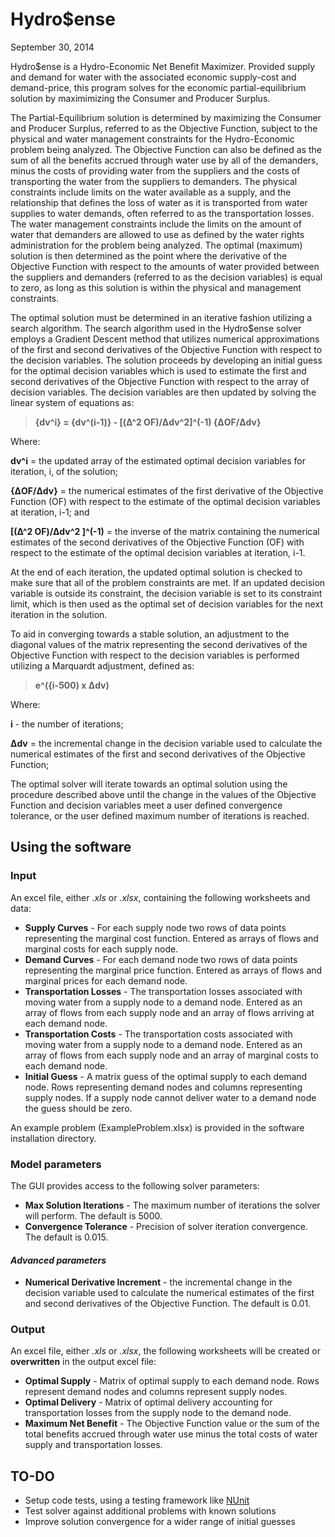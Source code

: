 # Hydro$ense
September 30, 2014

Hydro$ense is a Hydro-Economic Net Benefit Maximizer. Provided supply and demand for water with the associated economic supply-cost and demand-price, this program solves for the economic partial-equilibrium solution by maximimizing the Consumer and Producer Surplus.

The Partial-Equilibrium solution is determined by maximizing the Consumer and Producer Surplus, referred to as the Objective Function, subject to the physical and water management constraints for the Hydro-Economic problem being analyzed. The Objective Function can also be defined as the sum of all the benefits accrued through water use by all of the demanders, minus the costs of providing water from the suppliers and the costs of transporting the water from the suppliers to demanders. The physical constraints include limits on the water available as a supply, and the relationship that defines the loss of water as it is transported from water supplies to water demands, often referred to as the transportation losses. The water management constraints include the limits on the amount of water that demanders are allowed to use as defined by the water rights administration for the problem being analyzed. The optimal (maximum) solution is then determined as the point where the derivative of the Objective Function with respect to the amounts of water provided between the suppliers and demanders (referred to as the decision variables) is equal to zero, as long as this solution is within the physical and management constraints.

The optimal solution must be determined in an iterative fashion utilizing a search algorithm. The search algorithm used in the Hydro$ense solver employs a Gradient Descent method that utilizes numerical approximations of the first and second derivatives of the Objective Function with respect to the decision variables. The solution proceeds by developing an initial guess for the optimal decision variables which is used to estimate the first and second derivatives of the Objective Function with respect to the array of decision variables. The decision variables are then updated by solving the linear system of equations as:

>    **{dv^i} = {dv^(i-1)} - [(Δ^2 OF)/Δdv^2]^(-1) {ΔOF/Δdv}**

Where:

**dv^i** = the updated array of the estimated optimal decision variables for iteration, i, of the solution;

**{ΔOF/Δdv}** = the numerical estimates of the first derivative of the Objective Function (OF) with respect to the estimate of the optimal decision variables at iteration, i-1; and

**[(Δ^2 OF)/Δdv^2 ]^(-1)** = the inverse of the matrix containing the numerical estimates of the second derivatives of the Objective Function (OF) with respect to the estimate of the optimal decision variables at iteration, i-1.

At the end of each iteration, the updated optimal solution is checked to make sure that all of the problem constraints are met. If an updated decision variable is outside its constraint, the decision variable is set to its constraint limit, which is then used as the optimal set of decision variables for the next iteration in the solution.

To aid in converging towards a stable solution, an adjustment to the diagonal values of the matrix representing the second derivatives of the Objective Function with respect to the decision variables is performed utilizing a Marquardt adjustment, defined as:

>    **e^({i-500) x Δdv)**

Where:

**i** - the number of iterations;

**Δdv** =  the incremental change in the decision variable used to calculate the numerical estimates of the first and second derivatives of the Objective Function;

The optimal solver will iterate towards an optimal solution using the procedure described above until the change in the values of the Objective Function and decision variables meet a user defined convergence tolerance, or the user defined maximum number of iterations is reached. 


## Using the software

### Input
An excel file, either *.xls* or *.xlsx*, containing the following worksheets and data:

* **Supply Curves** - For each supply node two rows of data points representing the marginal cost function. Entered as arrays of flows and marginal costs for each supply node.
* **Demand Curves** - For each demand node two rows of data points representing the marginal price function. Entered as arrays of flows and marginal prices for each demand node.
* **Transportation Losses** - The transportation losses associated with moving water from a supply node to a demand node. Entered as an array of flows from each supply node and an array of flows arriving at each demand node.
* **Transportation Costs** - The transportation costs associated with moving water from a supply node to a demand node. Entered as an array of flows from each supply node and an array of marginal costs to each demand node.
* **Initial Guess** - A matrix guess of the optimal supply to each demand node. Rows representing demand nodes and columns representing supply nodes. If a supply node cannot deliver water to a demand node the guess should be zero.

An example problem (ExampleProblem.xlsx) is provided in the software installation directory.


### Model parameters
The GUI provides access to the following solver parameters:

*  **Max Solution Iterations** - The maximum number of iterations the solver will perform. The default is 5000.
*  **Convergence Tolerance** - Precision of solver iteration convergence. The default is 0.015.

#### *Advanced parameters*
* **Numerical Derivative Increment** - the incremental change in the decision variable used to calculate the numerical estimates of the first and second derivatives of the Objective Function. The default is 0.01.


### Output
An excel file, either *.xls* or *.xlsx*, the following worksheets will be created or **overwritten** in the output excel file:

* **Optimal Supply** - Matrix of optimal supply to each demand node. Rows represent demand nodes and columns represent supply nodes.
* **Optimal Delivery** - Matrix of optimal delivery accounting for transportation losses from the supply node to the demand node.
* **Maximum Net Benefit** - The Objective Function value or the sum of the total benefits accrued through water use minus the total costs of water supply and transportation losses.


## TO-DO
* Setup code tests, using a testing framework like [NUnit](http://www.nunit.org/)
* Test solver against additional problems with known solutions
* Improve solution convergence for a wider range of initial guesses

